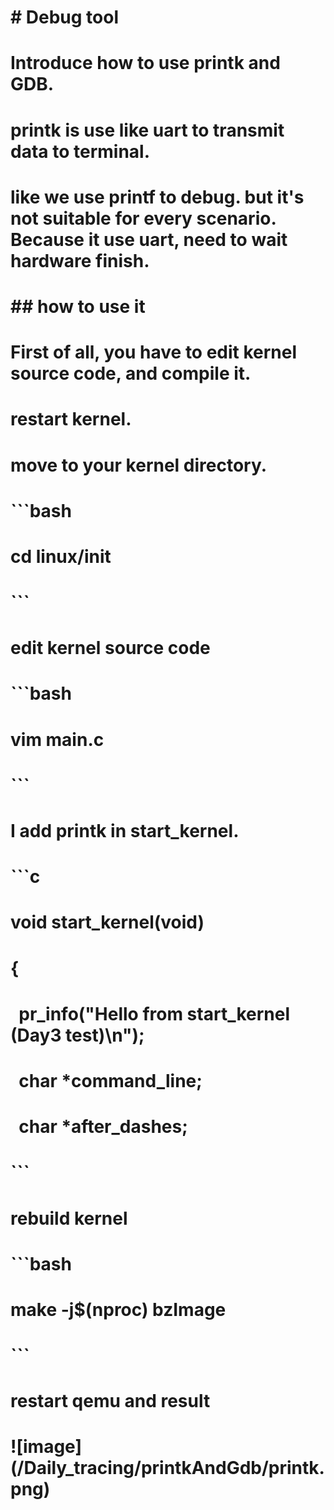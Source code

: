 # \# Debug tool

# 

# Introduce how to use printk and GDB.

# printk is use like uart to transmit data to terminal.

# like we use printf to debug. but it's not suitable for every scenario. Because it use uart, need to wait hardware finish.

# 

# \## how to use it 

# First of all, you have to edit kernel source code, and compile it.

# restart kernel.

# 

# move to your kernel directory.

# ```bash

# cd linux/init

# ```

# edit kernel source code

# ```bash

# vim main.c

# ```

# I add printk in start\_kernel.

# ```c

# void start\_kernel(void)

# {

# &nbsp;       pr\_info("Hello from start\_kernel (Day3 test)\\n");

# &nbsp;       char \*command\_line;

# &nbsp;       char \*after\_dashes;

# ```

# rebuild kernel

# ```bash

# make -j$(nproc) bzImage

# ```

# restart qemu and result

# !\[image](/Daily\_tracing/printkAndGdb/printk.png)


